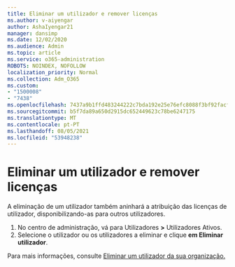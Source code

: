 ```yaml
---
title: Eliminar um utilizador e remover licenças
ms.author: v-aiyengar
author: AshaIyengar21
manager: dansimp
ms.date: 12/02/2020
ms.audience: Admin
ms.topic: article
ms.service: o365-administration
ROBOTS: NOINDEX, NOFOLLOW
localization_priority: Normal
ms.collection: Adm_O365
ms.custom:
- "1500008"
- "7438"
ms.openlocfilehash: 7437a9b1ffd483244222c7bda192e25e76efc8088f3bf92facfb27ee5bf0e503
ms.sourcegitcommit: b5f7da89a650d2915dc652449623c78be6247175
ms.translationtype: MT
ms.contentlocale: pt-PT
ms.lasthandoff: 08/05/2021
ms.locfileid: "53948238"
---
```

# <a name="delete-a-user-and-remove-licenses"></a>Eliminar um utilizador e remover licenças

A eliminação de um utilizador também aninhará a atribuição das licenças de utilizador, disponibilizando-as para outros utilizadores. 
1. No centro de administração, vá para Utilizadores **>** Utilizadores Ativos.
1. Selecione o utilizador ou os utilizadores a eliminar e clique **em Eliminar utilizador**.

Para mais informações, consulte [Eliminar um utilizador da sua organização.](https://docs.microsoft.com/microsoft-365/admin/add-users/delete-a-user) 